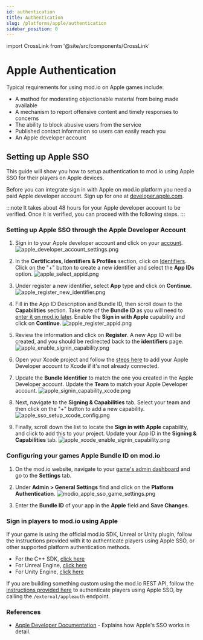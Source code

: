```yaml
---
id: authentication
title: Authentication
slug: /platforms/apple/authentication
sidebar_position: 0
---
```

import CrossLink from '@site/src/components/CrossLink'

# Apple Authentication

Typical requirements for using mod.io on Apple games include:
* A method for moderating objectionable material from being made available
* A mechanism to report offensive content and timely responses to concerns
* The ability to block abusive users from the service
* Published contact information so users can easily reach you
* An Apple developer account

## Setting up Apple SSO

This guide will show you how to setup authentication to mod.io using Apple SSO for their players on Apple devices.

Before you can integrate sign in with Apple on mod.io platform you need a paid Apple developer account. Sign up for one at [developer.apple.com](https://developer.apple.com/).

:::note
It takes about 48 hours for your Apple developer account to be verified. Once it is verified, you can proceed with the following steps.
:::

### Setting up Apple SSO through the Apple Developer Account

1. Sign in to your Apple developer account and click on your [account](https://developer.apple.com/account/).
![apple_developer_account_settings.png](images/apple_developer_account_settings.png)

2. In the **Certificates, Identifiers & Profiles** section, click on [Identifiers](https://developer.apple.com/account/resources/identifiers/list). Click on the "+" button to create a new identifier and select the **App IDs** option.
![apple_select_appid.png](images/apple_select_appid.png)

3. Under register a new identifier, select **App** type and click on **Continue**.
![apple_register_new_identifier.png](images/apple_register_new_identifier.png)

4. Fill in the App ID Description and Bundle ID, then scroll down to the **Capabilities** section. Take note of the **Bundle ID** as you will need to [enter it on mod.io later](#configuring-your-games-apple-bundle-id-on-modio). Enable the **Sign in with Apple** capability and click on **Continue**.
![apple_register_appid.png](images/apple_register_appid.png)

5. Review the information and click on **Register**. A new App ID will be created, and you should be redirected back to the **identifiers** page.
![apple_enable_signin_capability.png](images/apple_enable_signin_capability.png)

6. Open your Xcode project and follow the [steps here](https://help.apple.com/xcode/mac/11.0/#/devaf282080a) to add your Apple Developer account to Xcode if it's not already connected.

7. Update the **Bundle Identifier** to match the one you created in the Apple Developer account. Update the **Team** to match your Apple Developer account.
![apple_signin_capability_xcode.png](images/apple_signin_capability_xcode.png)

8. Next, navigate to the **Signing & Capabilities** tab. Select your team and then click on the "+" button to add a new capability.
![apple_sso_setup_xcode_config.png](images/apple_sso_setup_xcode_config.png)

9. Finally, scroll down the list to locate the **Sign in with Apple** capability, and click to add this to your project. Update your App ID in the **Signing & Capabilities** tab.
![apple_xcode_enable_signin_capability.png](images/apple_xcode_enable_signin_capability.png)

### Configuring your games Apple Bundle ID on mod.io

1. On the mod.io website, navigate to your [game's admin dashboard](https://mod.io/content) and go to the **Settings** tab.

2. Under **Admin > General Settings** find and click on the **Platform Authentication**.
![modio_apple_sso_game_settings.png](images/modio_apple_sso_game_settings.png)

3. Enter the **Bundle ID** of your app in the **Apple** field and **Save Changes**.

### Sign in players to mod.io using Apple

If your game is using the official mod.io SDK, Unreal or Unity plugin, follow the instructions provided with it to authenticate players using Apple SSO, or other supported platform authentication methods.

* For the C++ SDK, [click here](/cppsdk/getting-started/#ssoexternal-authentication)
* For Unreal Engine, [click here](/unreal/getting-started/user-authentication#single-sign-on-authentication)
* For Unity Engine, [click here](/unity/getting-started/#authentication)

If you are building something custom using the mod.io REST API, follow the [instructions provided here](https://docs.mod.io/restapiref/#apple) to authenticate players using Apple SSO, by calling the `/external/appleauth` endpoint.

### References

* [Apple Developer Documentation](https://developer.apple.com/documentation/sign_in_with_apple/sign_in_with_apple_rest_api/authenticating_users_with_sign_in_with_apple) - Explains how Apple's SSO works in detail.